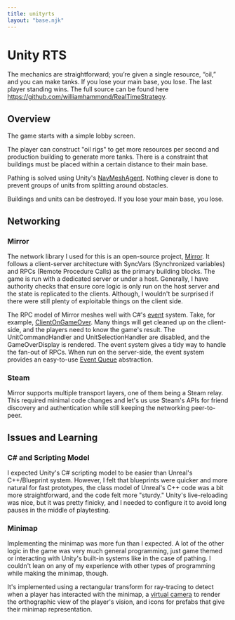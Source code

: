 ```yaml
---
title: unityrts
layout: "base.njk"
---
```


# Unity RTS

The mechanics are straightforward; you’re given a single resource, “oil,” and you can make tanks.
If you lose your main base, you lose.
The last player standing wins.
The full source can be found here https://github.com/williamhammond/RealTimeStrategy.

## Overview

The game starts with a simple lobby screen.

The player can construct "oil rigs" to get more resources per second and production building to generate more tanks.
There is a constraint that buildings must be placed within a certain distance to their main base.

Pathing is solved using Unity's [NavMeshAgent](https://docs.unity3d.com/ScriptReference/AI.NavMeshAgent.html).
Nothing clever is done to prevent groups of units from splitting around obstacles.

Buildings and units can be destroyed. If you lose your main base, you lose.

## Networking

### Mirror

The network library I used for this is an open-source project, [Mirror](https://mirror-networking.gitbook.io/docs/).
It follows a client-server architecture with SyncVars (Synchronized variables) and RPCs (Remote Procedure Calls) as the primary building blocks.
The game is run with a dedicated server or under a host.
Generally, I have authority checks that ensure core logic is only run on the host server and the state is replicated to the clients.
Although, I wouldn't be surprised if there were still plenty of exploitable things on the client side.

The RPC model of Mirror meshes well with C#'s [event](https://docs.microsoft.com/en-us/dotnet/csharp/language-reference/keywords/event) system.
Take, for example, [ClientOnGameOver](https://github.com/williamhammond/RealTimeStrategy/blob/main/Assets/Scripts/Buildings/GameoverHandler.cs#L49-L53).
Many things will get cleaned up on the client-side, and the players need to know the game's result. 
The UnitCommandHandler and UnitSelectionHandler are disabled, and the GameOverDisplay is rendered. 
The event system gives a tidy way to handle the fan-out of RPCs.
When run on the server-side, the event system provides an easy-to-use [Event Queue](https://gameprogrammingpatterns.com/event-queue.html) abstraction.

### Steam

Mirror supports multiple transport layers, one of them being a Steam relay.
This required minimal code changes and let's us use Steam's APIs for friend discovery and authentication while still keeping the networking peer-to-peer.

## Issues and Learning

### C# and Scripting Model

I expected Unity's C# scripting model to be easier than Unreal's C++/Blueprint system.
However, I felt that blueprints were quicker and more natural for fast prototypes, the class model of Unreal's C++ code was a bit more straightforward, and the code felt more "sturdy."
Unity's live-reloading was nice, but it was pretty finicky, and I needed to configure it to avoid long pauses in the middle of playtesting.

### Minimap

Implementing the minimap was more fun than I expected.
A lot of the other logic in the game was very much general programming, just game themed or interacting with Unity's built-in systems like in the case of pathing.
I couldn't lean on any of my experience with other types of programming while making the minimap, though.

It's implemented using a rectangular transform for ray-tracing to detect when a player has interacted with the minimap, a [virtual camera](https://docs.unity3d.com/Packages/com.unity.cinemachine@2.1/api/Cinemachine.CinemachineVirtualCamera.html) to render the orthographic view of the player's vision, and icons for prefabs that give their minimap representation.
